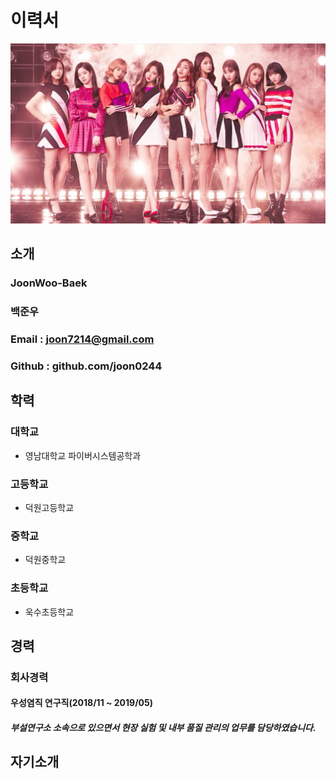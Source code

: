 # 이력서
![twice 사진](https://github.com/joon0244/smart_factory/blob/master/banner%20image.jpg?raw=true)
## 소개
###  JoonWoo-Baek
###  백준우
###  Email : joon7214@gmail.com
###  Github : github.com/joon0244 
 
## 학력
### 대학교
  - 영남대학교 파이버시스템공학과
  
### 고등학교
  - 덕원고등학교
  
### 중학교
  - 덕원중학교
  
### 초등학교
  - 욱수초등학교

## 경력
### 회사경력
####  우성염직 연구직(2018/11 ~ 2019/05)
##### 부설연구소 소속으로 있으면서 현장 실험 및 내부 품질 관리의 업무를 담당하였습니다.

## 자기소개
